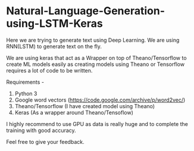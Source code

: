 # Natural-Language-Generation-using-LSTM-Keras
Here we are trying to generate text using Deep Learning. We are using RNN(LSTM) to generate text on the fly.

We are using keras that act as a Wrapper on top of Theano/Tensorflow to create ML models easily as creating models using Theano or Tensorflow requires a lot of code to be written.

Requirements -
1. Python 3
2. Google word vectors (https://code.google.com/archive/p/word2vec/)
3. Theano/Tensorflow (I have created model using Theano)
4. Keras (As a wrapper around Theano/Tensoflow)


I highly recommend to use GPU as data is really huge and to complete the training with good accuracy.

Feel free to give your feedback.

